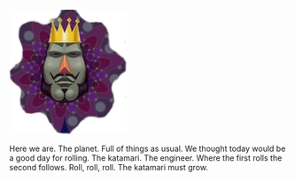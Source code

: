 ![King of all cosmos](docs/king.png)

Here we are. The planet. Full of things as usual. We thought today would be a good day for rolling. The katamari. The engineer. Where the first rolls the second follows. Roll, roll, roll. The katamari must grow.
